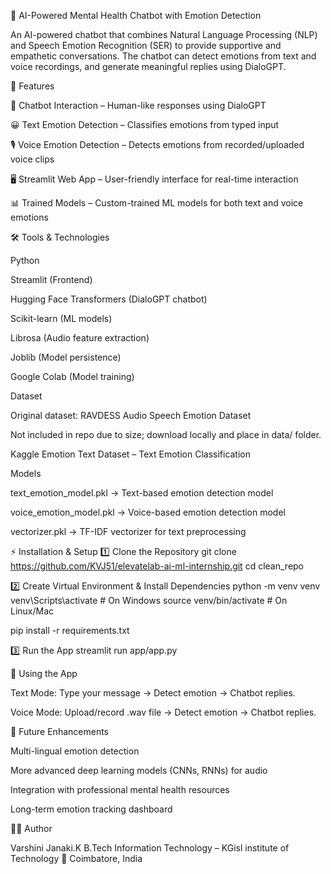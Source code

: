 🧠 AI-Powered Mental Health Chatbot with Emotion Detection

An AI-powered chatbot that combines Natural Language Processing (NLP) and Speech Emotion Recognition (SER) to provide supportive and empathetic conversations. The chatbot can detect emotions from text and voice recordings, and generate meaningful replies using DialoGPT.

🚀 Features

💬 Chatbot Interaction – Human-like responses using DialoGPT

😀 Text Emotion Detection – Classifies emotions from typed input

🎙️ Voice Emotion Detection – Detects emotions from recorded/uploaded voice clips

🖥️ Streamlit Web App – User-friendly interface for real-time interaction

📊 Trained Models – Custom-trained ML models for both text and voice emotions

🛠️ Tools & Technologies

Python

Streamlit (Frontend)

Hugging Face Transformers (DialoGPT chatbot)

Scikit-learn (ML models)

Librosa (Audio feature extraction)

Joblib (Model persistence)

Google Colab (Model training)

Dataset

Original dataset: RAVDESS Audio Speech Emotion Dataset

Not included in repo due to size; download locally and place in data/ folder.

Kaggle Emotion Text Dataset – Text Emotion Classification

Models

text_emotion_model.pkl → Text-based emotion detection model

voice_emotion_model.pkl → Voice-based emotion detection model

vectorizer.pkl → TF-IDF vectorizer for text preprocessing

⚡ Installation & Setup
1️⃣ Clone the Repository
git clone https://github.com/KVJ51/elevatelab-ai-ml-internship.git
cd clean_repo

2️⃣ Create Virtual Environment & Install Dependencies
python -m venv venv
venv\Scripts\activate   # On Windows
source venv/bin/activate   # On Linux/Mac

pip install -r requirements.txt

3️⃣ Run the App
streamlit run app/app.py

🎤 Using the App

Text Mode: Type your message → Detect emotion → Chatbot replies.

Voice Mode: Upload/record .wav file → Detect emotion → Chatbot replies.

📌 Future Enhancements

Multi-lingual emotion detection

More advanced deep learning models (CNNs, RNNs) for audio

Integration with professional mental health resources

Long-term emotion tracking dashboard

👩‍💻 Author

Varshini Janaki.K
B.Tech Information Technology – KGisl institute of Technology
📍 Coimbatore, India
